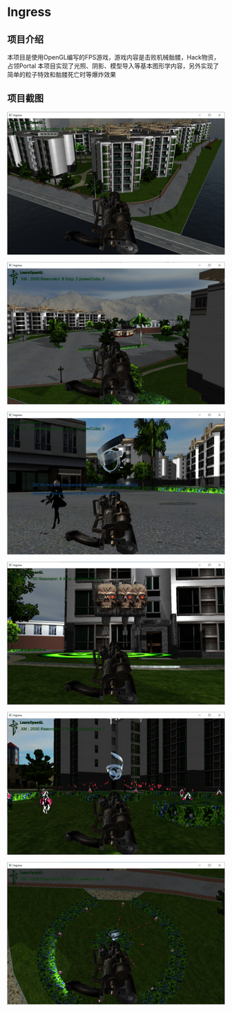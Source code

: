 # Ingress

## 项目介绍
本项目是使用OpenGL编写的FPS游戏，游戏内容是击败机械骷髅，Hack物资，占领Portal
本项目实现了光照、阴影、模型导入等基本图形学内容，另外实现了简单的粒子特效和骷髅死亡时等爆炸效果

## 项目截图

![1](./pic/IMG_1347.PNG)

![1](./pic/IMG_1348.PNG)

![1](./pic/IMG_1349.PNG)

![1](./pic/IMG_1350.PNG)

![1](./pic/IMG_1351.PNG)

![1](./pic/IMG_1352.PNG)
